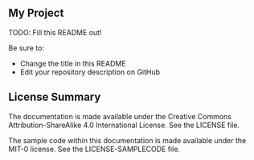 ## My Project

TODO: Fill this README out!

Be sure to:

* Change the title in this README
* Edit your repository description on GitHub

## License Summary

The documentation is made available under the Creative Commons Attribution-ShareAlike 4.0 International License. See the LICENSE file.

The sample code within this documentation is made available under the MIT-0 license. See the LICENSE-SAMPLECODE file.
